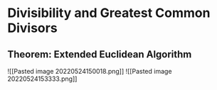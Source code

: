 # Divisibility and Greatest Common Divisors
## Theorem: Extended Euclidean Algorithm
![[Pasted image 20220524150018.png]]
![[Pasted image 20220524153333.png]]
